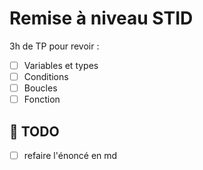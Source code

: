 # Remise à niveau STID



3h de TP pour revoir :

* [ ] Variables et types
* [ ] Conditions
* [ ] Boucles
* [ ] Fonction

## :construction: TODO 

* [ ] refaire l'énoncé en md